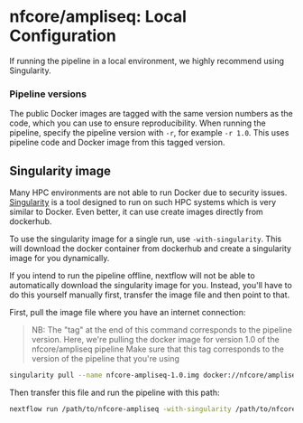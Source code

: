 # nfcore/ampliseq: Local Configuration

If running the pipeline in a local environment, we highly recommend using Singularity.

### Pipeline versions
The public Docker images are tagged with the same version numbers as the code, which you can use to ensure reproducibility. When running the pipeline, specify the pipeline version with `-r`, for example `-r 1.0`. This uses pipeline code and Docker image from this tagged version.


## Singularity image
Many HPC environments are not able to run Docker due to security issues. [Singularity](http://singularity.lbl.gov/) is a tool designed to run on such HPC systems which is very similar to Docker. Even better, it can use create images directly from dockerhub.

To use the singularity image for a single run, use `-with-singularity`. This will download the docker container from dockerhub and create a singularity image for you dynamically.

If you intend to run the pipeline offline, nextflow will not be able to automatically download the singularity image for you. Instead, you'll have to do this yourself manually first, transfer the image file and then point to that.

First, pull the image file where you have an internet connection:

> NB: The "tag" at the end of this command corresponds to the pipeline version.
> Here, we're pulling the docker image for version 1.0 of the nfcore/ampliseq pipeline
> Make sure that this tag corresponds to the version of the pipeline that you're using

```bash
singularity pull --name nfcore-ampliseq-1.0.img docker://nfcore/ampliseq:1.0
```

Then transfer this file and run the pipeline with this path:

```bash
nextflow run /path/to/nfcore-ampliseq -with-singularity /path/to/nfcore-ampliseq-1.0.img
```
